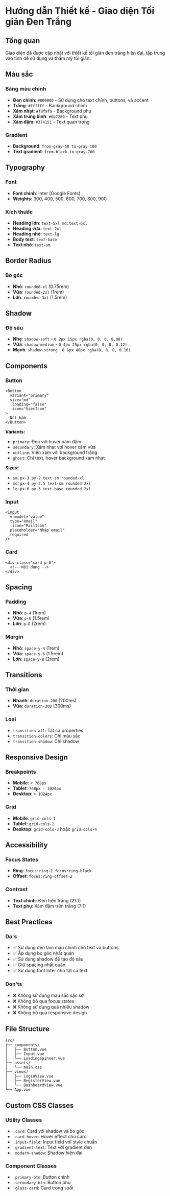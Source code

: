 # Hướng dẫn Thiết kế - Giao diện Tối giản Đen Trắng

## Tổng quan
Giao diện đã được cập nhật với thiết kế tối giản đen trắng hiện đại, tập trung vào tính dễ sử dụng và thẩm mỹ tối giản.

## Màu sắc

### Bảng màu chính
- **Đen chính**: `#000000` - Sử dụng cho text chính, buttons, và accent
- **Trắng**: `#ffffff` - Background chính
- **Xám nhạt**: `#f8f9fa` - Background phụ
- **Xám trung bình**: `#6b7280` - Text phụ
- **Xám đậm**: `#374151` - Text quan trọng

### Gradient
- **Background**: `from-gray-50 to-gray-100`
- **Text gradient**: `from-black to-gray-700`

## Typography

### Font
- **Font chính**: Inter (Google Fonts)
- **Weights**: 300, 400, 500, 600, 700, 800, 900

### Kích thước
- **Heading lớn**: `text-5xl md:text-6xl`
- **Heading vừa**: `text-2xl`
- **Heading nhỏ**: `text-lg`
- **Body text**: `text-base`
- **Text nhỏ**: `text-sm`

## Border Radius

### Bo góc
- **Nhỏ**: `rounded-xl` (0.75rem)
- **Vừa**: `rounded-2xl` (1rem)
- **Lớn**: `rounded-3xl` (1.5rem)

## Shadow

### Độ sâu
- **Nhẹ**: `shadow-soft` - `0 2px 15px rgba(0, 0, 0, 0.08)`
- **Vừa**: `shadow-medium` - `0 4px 25px rgba(0, 0, 0, 0.12)`
- **Mạnh**: `shadow-strong` - `0 8px 40px rgba(0, 0, 0, 0.16)`

## Components

### Button
```vue
<Button 
  variant="primary" 
  size="md" 
  :loading="false"
  :icon="UserIcon"
>
  Nút bấm
</Button>
```

**Variants:**
- `primary`: Đen với hover xám đậm
- `secondary`: Xám nhạt với hover xám vừa
- `outline`: Viền xám với background trắng
- `ghost`: Chỉ text, hover background xám nhạt

**Sizes:**
- `sm`: `px-3 py-2 text-sm rounded-xl`
- `md`: `px-4 py-2.5 text-sm rounded-2xl`
- `lg`: `px-6 py-3 text-base rounded-2xl`

### Input
```vue
<Input 
  v-model="value"
  type="email"
  :icon="MailIcon"
  placeholder="Nhập email"
  required
/>
```

### Card
```vue
<div class="card p-6">
  <!-- Nội dung -->
</div>
```

## Spacing

### Padding
- **Nhỏ**: `p-4` (1rem)
- **Vừa**: `p-6` (1.5rem)
- **Lớn**: `p-8` (2rem)

### Margin
- **Nhỏ**: `space-y-4` (1rem)
- **Vừa**: `space-y-6` (1.5rem)
- **Lớn**: `space-y-8` (2rem)

## Transitions

### Thời gian
- **Nhanh**: `duration-200` (200ms)
- **Vừa**: `duration-300` (300ms)

### Loại
- `transition-all`: Tất cả properties
- `transition-colors`: Chỉ màu sắc
- `transition-shadow`: Chỉ shadow

## Responsive Design

### Breakpoints
- **Mobile**: `< 768px`
- **Tablet**: `768px - 1024px`
- **Desktop**: `> 1024px`

### Grid
- **Mobile**: `grid-cols-1`
- **Tablet**: `grid-cols-2`
- **Desktop**: `grid-cols-3` hoặc `grid-cols-4`

## Accessibility

### Focus States
- **Ring**: `focus:ring-2 focus:ring-black`
- **Offset**: `focus:ring-offset-2`

### Contrast
- **Text chính**: Đen trên trắng (21:1)
- **Text phụ**: Xám đậm trên trắng (7:1)

## Best Practices

### Do's
- ✅ Sử dụng đen làm màu chính cho text và buttons
- ✅ Áp dụng bo góc nhất quán
- ✅ Sử dụng shadow để tạo độ sâu
- ✅ Giữ spacing nhất quán
- ✅ Sử dụng font Inter cho tất cả text

### Don'ts
- ❌ Không sử dụng màu sắc sặc sỡ
- ❌ Không bỏ qua focus states
- ❌ Không sử dụng quá nhiều shadow
- ❌ Không bỏ qua responsive design

## File Structure

```
src/
├── components/
│   ├── Button.vue
│   ├── Input.vue
│   └── LoadingSpinner.vue
├── assets/
│   └── main.css
├── views/
│   ├── LoginView.vue
│   ├── RegisterView.vue
│   └── DashboardView.vue
└── App.vue
```

## Custom CSS Classes

### Utility Classes
- `.card`: Card với shadow và bo góc
- `.card-hover`: Hover effect cho card
- `.input-field`: Input field với style chuẩn
- `.gradient-text`: Text với gradient đen
- `.modern-shadow`: Shadow hiện đại

### Component Classes
- `.primary-btn`: Button chính
- `.secondary-btn`: Button phụ
- `.glass-card`: Card trong suốt
